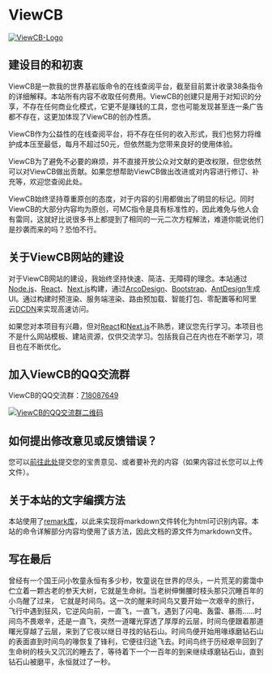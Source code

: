 # ViewCB

[![ViewCB-Logo](https://unsc.oss-accelerate.aliyuncs.com/ViewCB/Images/viewcb-logo-light.png "ViewCB-Logo")](https://unsc.oss-accelerate.aliyuncs.com/ViewCB/Images/viewcb-logo-light.png "ViewCB-Logo")

## 建设目的和初衷

ViewCB是一款我的世界基岩版命令的在线查阅平台，截至目前累计收录38条指令的详细解释。本站所有内容不收取任何费用。ViewCB的创建只是用于对知识的分享，不存在任何商业化模式，它更不是赚钱的工具，您也可能发现甚至连一条广告都不存在，这更加体现了ViewCB的创办性质。

ViewCB作为公益性的在线查阅平台，将不存在任何的收入形式，我们也努力将维护成本压至最低，每月不超过50元，但依然能为您带来良好的使用体验。

ViewCB为了避免不必要的麻烦，并不直接开放公众对文献的更改权限，但您依然可以对ViewCB做出贡献。如果您想帮助ViewCB做出改进或对内容进行修订、补充等，欢迎您查阅此处。

ViewCB始终坚持尊重原创的态度，对于内容的引用都做出了明显的标记。同时ViewCB的大部分内容均为原创，可MC指令是具有标准性的，因此难免与他人会有雷同，这就好比说很多书上都提到了相同的一元二次方程解法，难道你能说他们是抄袭而来的吗？恐怕不行。

## 关于ViewCB网站的建设

对于ViewCB网站的建设，我始终坚持快速、简洁、无障碍的理念。本站通过[Node.js](https://nodejs.org/ "Node.js")、[React](https://reactjs.org/ "React")、[Next.js](https://nextjs.org/ "Next.js")构建，通过[ArcoDesign](https://arco.design/ "ArcoDesign")、[Bootstrap](https://v5.bootcss.com/ "Bootstrap")、[AntDesign](https://ant.design/ "AntDesign")生成UI。通过构建时预渲染、服务端渲染、路由预加载、智能打包、零配置等和阿里云[DCDN](https://www.aliyun.com/product/dcdn "DCDN")来实现高速访问。

如果您对本项目有兴趣，但对[React](https://reactjs.org/ "React")和[Next.js](https://nextjs.org/ "Next.js")不熟悉，建议您先行学习。本项目也不是什么网站模板、建站资源，仅供交流学习。包括我自己在内也在不断学习，项目也在不断优化。

## 加入ViewCB的QQ交流群

ViewCB的QQ交流群：[718087649](https://jq.qq.com/?_wv=1027&k=yYM18Myn "718087649")

[![ViewCB的QQ交流群二维码](https://unsc.oss-cn-hongkong.aliyuncs.com/ViewCB/Images/QQGroupQRcode2.png "ViewCB的QQ交流群二维码")](https://unsc.oss-cn-hongkong.aliyuncs.com/ViewCB/Images/QQGroupQRcode2.png "ViewCB的QQ交流群二维码")

## 如何提出修改意见或反馈错误？

您可以[前往此处](https://www.wenjuan.com/s/UZBZJv18XE3/ "前往此处")提交您的宝贵意见、或者要补充的内容（如果内容过长您可以上传文件）。

## 关于本站的文字编撰方法

本站使用了[remark库](https://github.com/remarkjs/remark "remark库")，以此来实现将markdown文件转化为html可识别内容。本站的命令详解部分内容均使用了该方法，因此文档的源文件为markdown文件。

## 写在最后

曾经有一个国王问小牧童永恒有多少秒，牧童说在世界的尽头，一片荒芜的雾霭中伫立着一颗古老的参天大树，它就是生命树。当老树伸懒腰时枝头那只沉睡百年的小鸟醒了过来， 它就是时间鸟。这一次的醒来时间鸟又要开始一次艰辛的旅行，飞行中遇到狂风，它逆风向前，一直飞，一直飞，遇到了闪电、轰雷、暴雨……时间鸟不畏艰辛，还是一直飞，突然一道曙光穿透了厚厚的云层，时间鸟便跟着那道曙光穿越了云层，来到了它夜以继日寻找的钻石山。时间鸟便开始用喙琢磨钻石山的表面直到时间鸟的喙恢复了锋利，它便往归途飞去。时间鸟终于历经艰辛回到了生命树的枝头又沉沉的睡去了，等待着下一个一百年的到来继续琢磨钻石山，直到钻石山被磨平，永恒就过了一秒。​
